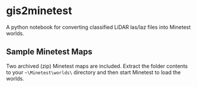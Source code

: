 # gis2minetest
A python notebook for converting classified LiDAR las/laz files into Minetest worlds.

## Sample Minetest Maps
Two archived (zip) Minetest maps are included. Extract the folder contents to your `~\Minetest\worlds\` directory and then start Minetest to load the worlds.
